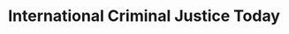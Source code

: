 ---
title: International Criminal Justice Today
# include: page_content/news-page.html
include: page_content/icjt.html
---